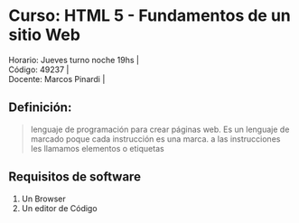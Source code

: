 # Curso: HTML 5 - Fundamentos de un sitio Web

Horario: Jueves turno noche 19hs |      
Código: 49237 |   
Docente: Marcos Pinardi |    

## Definición: 

>lenguaje de programación para crear páginas web. 
>Es un lenguaje de marcado poque cada instrucción es una marca.
> a las instrucciones les llamamos elementos o etiquetas 

## Requisitos de software

  1. Un Browser   
  2. Un editor de Código  

